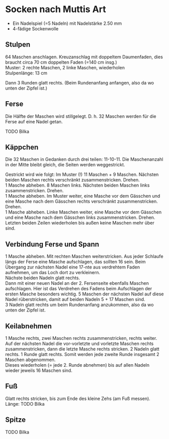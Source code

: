 # Socken nach Muttis Art

* Ein Nadelspiel (=5 Nadeln) mit Nadelstärke 2.50 mm
* 4-fädige Sockenwolle

## Stulpen

64 Maschen anschlagen. Kreuzanschlag mit doppeltem Daumenfaden, dies braucht circa 70 cm doppelten Faden (=140 cm insg.)  
Muster: 2 rechte Maschen, 2 linke Maschen, wiederholen  
Stulpenlänge: 13 cm

Dann 3 Runden glatt rechts. (Beim Rundenanfang anfangen, also da wo unten der Zipfel ist.)

## Ferse

Die Hälfte der Maschen wird stillgelegt. D. h. 32 Maschen werden für die Ferse auf eine Nadel getan.

TODO Bilka

## Käppchen

Die 32 Maschen in Gedanken durch drei teilen: 11-10-11. Die Maschenanzahl in der Mitte bleibt gleich, die Seiten werden weggestrickt.

Gestrickt wird wie folgt:
Im Muster (!) 11 Maschen + 9 Maschen. Nächsten beiden Maschen rechts verschränkt zusammenstricken. Drehen.  
1 Masche abheben. 8 Maschen links. Nächsten beiden Maschen links zusammenstricken. Drehen.  
1 Masche abheben. Im Muster weiter, eine Masche vor dem Gässchen und eine Masche nach dem Gässchen rechts verschränkt zusammenstricken. Drehen.  
1 Masche abheben. Linke Maschen weiter, eine Masche vor dem Gässchen und eine Masche nach dem Gässchen links zusammenstricken. Drehen.  
Letzten beiden Zeilen wiederholen bis außen keine Maschen mehr über sind.

## Verbindung Ferse und Spann

1 Masche abheben. Mit rechten Maschen weiterstricken. Aus jeder Schlaufe längs der Ferse eine Masche aufschlagen, das sollten 16 sein. Beim Übergang zur nächsten Nadel eine 17-nte aus verdrehtem Faden aufnehmen, um das Loch dort zu verkleinern.  
Nächste beiden Nadeln glatt rechts.  
Dann mit einer neuen Nadel an der 2. Fersenseite ebenfalls Maschen aufschlagen. Hier ist das Verdrehen des Fadens beim Aufschlagen der ersten Masche besonders wichtig. 5 Maschen der nächsten Nadel auf diese Nadel rüberstricken, damit auf beiden Nadeln 5 + 17 Maschen sind.  
3 Nadeln glatt rechts um beim Rundenanfang anzukommen, also da wo unten der Zipfel ist.

## Keilabnehmen

1 Masche rechts, zwei Maschen rechts zusammenstricken, rechts weiter. Auf der nächsten Nadel die vor-vorletzte und vorletzte Maschen rechts zusammenstricken, dann die letzte Masche rechts stricken. 2 Nadeln glatt rechts. 1 Runde glatt rechts. Somit werden jede zweite Runde insgesamt 2 Maschen abgenommen.  
Dieses wiederholen (= jede 2. Runde abnehmen) bis auf allen Nadeln wieder jeweils 16 Maschen sind.

## Fuß

Glatt rechts stricken, bis zum Ende des kleine Zehs (am Fuß messen).  
Länge: TODO Bilka

## Spitze

TODO Bilka
